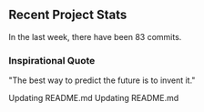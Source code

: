 ## Recent Project Stats

In the last week, there have been 83 commits.

### Inspirational Quote

"The best way to predict the future is to invent it."

Updating README.md
Updating README.md
